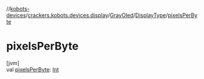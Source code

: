 //[kobots-devices](../../../../index.md)/[crackers.kobots.devices.display](../../index.md)/[GrayOled](../index.md)/[DisplayType](index.md)/[pixelsPerByte](pixels-per-byte.md)

# pixelsPerByte

[jvm]\
val [pixelsPerByte](pixels-per-byte.md): [Int](https://kotlinlang.org/api/latest/jvm/stdlib/kotlin/-int/index.html)
